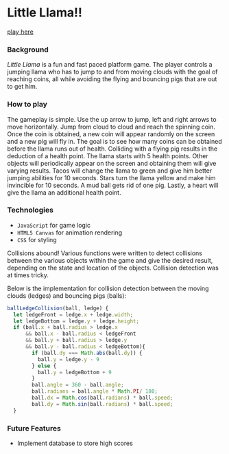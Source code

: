 # Little Llama!!

[play here](https://micahbello.github.io/little_llama/)

### Background

*Little Llama* is a fun and fast paced platform game. The player controls a jumping llama who has to jump to and from moving clouds with the goal of reaching coins, all while avoiding the flying and bouncing pigs that are out to get him.

<!-- <img width="60%" src="./assets/images/demo2.gif"/> -->


### How to play

The gameplay is simple. Use the up arrow to jump, left and right arrows to move horizontally. Jump from cloud to cloud and reach the spinning coin. Once the coin is obtained, a new coin will appear randomly on the screen and a new pig will fly in. The goal is to see how many coins can be obtained before the llama runs out of health. Colliding with a flying pig results in the deduction of a health point. The llama starts with 5 health points. Other objects will periodically appear on the screen and obtaining them will give varying results. Tacos will change the llama to green and give him better jumping abilities for 10 seconds. Stars turn the llama yellow and make him invincible for 10 seconds. A mud ball gets rid of one pig. Lastly, a heart will give the llama an additional health point.

<!-- <img width="60%" src="./assets/images/demo1.gif"/> -->

### Technologies
* `JavaScript` for game logic
* `HTML5 Canvas` for animation rendering
* `CSS` for styling

Collisions abound! Various functions were written to detect collisions between the various objects within the game and give the desired result, depending on the state and location of the objects. Collision detection was at times tricky.

Below is the implementation for collision detection between the moving clouds (ledges) and bouncing pigs (balls):

```Javascript
ballLedgeCollision(ball, ledge) {
  let ledgeFront = ledge.x + ledge.width;
  let ledgeBottom = ledge.y + ledge.height;
  if (ball.x + ball.radius > ledge.x
      && ball.x - ball.radius < ledgeFront
      && ball.y + ball.radius > ledge.y
      && ball.y - ball.radius < ledgeBottom){
        if (ball.dy === Math.abs(ball.dy)) {
          ball.y = ledge.y - 9
        } else {
          ball.y = ledgeBottom + 9
        }
        ball.angle = 360 - ball.angle;
        ball.radians = ball.angle * Math.PI/ 180;
        ball.dx = Math.cos(ball.radians) * ball.speed;
        ball.dy = Math.sin(ball.radians) * ball.speed;
  }
```

### Future Features
* Implement database to store high scores
